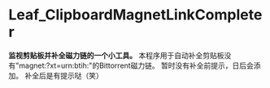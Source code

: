 # Leaf_ClipboardMagnetLinkCompleter
__监视剪贴板并补全磁力链的一个小工具。__
本程序用于自动补全剪贴板没有"magnet:?xt=urn:btih:"的Bittorrent磁力链。
暂时没有补全前提示，日后会添加。
补全后是有提示哒（笑）
